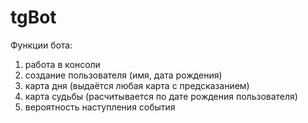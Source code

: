 # tgBot
Функции бота:
1. работа в консоли
2. создание пользователя (имя, дата рождения)
3. карта дня (выдаётся любая карта с предсказанием)
4. карта судьбы (расчитывается по дате рождения пользователя)
5. вероятность наступления события
